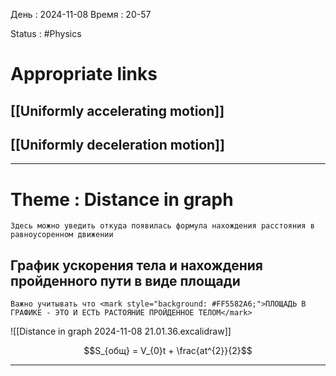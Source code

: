 День : 2024-11-08 
Время : 20-57

Status : #Physics  


# Appropriate links
 ## [[Uniformly accelerating motion]]
 ## [[Uniformly deceleration motion]]

---

# Theme : Distance in graph


```ad-note
Здесь можно уведить откуда появилась формула нахождения расстояния в равноусоренном движении

```


 ## График ускорения тела и нахождения пройденного пути в виде площади

 ```ad-important
Важно учитывать что <mark style="background: #FF5582A6;">ПЛОЩАДЬ В ГРАФИКЕ - ЭТО И ЕСТЬ РАСТОЯНИЕ ПРОЙДЕННОЕ ТЕЛОМ</mark>

```


![[Distance in graph 2024-11-08 21.01.36.excalidraw]]

 $$S_{общ} = V_{0}t + \frac{at^{2}}{2}$$

---
